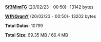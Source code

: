 [**Sf3MimFG**](/data/Sf3MimFG.txt) (20/02/23 - 00:50)- 13142 bytes

[**WfNQrqmY**](/data/WfNQrqmY.txt) (20/02/23 - 00:50)- 13202 bytes

**Total Datas**: 10799

**Total Size**: 69.35 MB / 69.4 MB